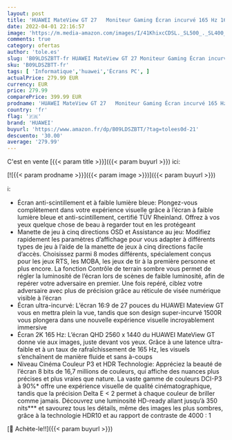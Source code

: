 ```yaml
---
layout: post
title: 'HUAWEI MateView GT 27   Moniteur Gaming Écran incurvé 165 Hz 16:9 QHD 2560 x 1440 2K 1500R Niveau cinéma couleur P3 4000 : 1 Rapport de contraste HDR  Manette de jeu à cinq directions VESA Mount Noir'
date: 2022-04-01 22:16:57
image: 'https://m.media-amazon.com/images/I/41KhixcCDSL._SL500_._SL400_.jpg'
comments: true
category: ofertas
author: 'tole.es'
slug: 'B09LDSZBTT-fr HUAWEI MateView GT 27 Moniteur Gaming Écran incurvé 165 Hz...'
sku: 'B09LDSZBTT-fr'
tags: [ 'Informatique','huawei','Écrans PC', ]
actualPrice: 279.99 EUR
currency: EUR
price: 279.99
comparePrice: 399.99 EUR
prodname: 'HUAWEI MateView GT 27   Moniteur Gaming Écran incurvé 165 Hz 16:9 QHD 2560 x 1440 2K 1500R Niveau cinéma couleur P3 4000 : 1 Rapport de contraste HDR  Manette de jeu à cinq directions VESA Mount Noir'
country: 'fr'
flag: '🇫🇷'
brand: 'HUAWEI'
buyurl: 'https://www.amazon.fr/dp/B09LDSZBTT/?tag=tolees0d-21'
descuento: '30.00'
average: '279.99'
---
```


C'est en vente [{{< param title >}}]({{< param buyurl >}}) ici:

[![{{< param prodname >}}]({{< param image >}})]({{< param buyurl >}})

ℹ️:

- Écran anti-scintillement et à faible lumière bleue: Plongez-vous complètement dans votre expérience visuelle grâce à l’écran à faible lumière bleue et anti-scintillement, certifié TÜV Rheinland. Offrez à vos yeux quelque chose de beau à regarder tout en les protégeant
- Manette de jeu à cinq directions OSD et Assistance au jeu: Modifiez rapidement les paramètres d’affichage pour vous adapter à différents types de jeu à l’aide de la manette de jeux à cinq directions facile d’accès. Choisissez parmi 8 modes différents, spécialement conçus pour les jeux RTS, les MOBA, les jeux de tir à la première personne et plus encore. La fonction Contrôle de terrain sombre vous permet de régler la luminosité de l’écran lors de scènes de faible luminosité, afin de repérer votre adversaire en premier. Une fois repéré, ciblez votre adversaire avec plus de précision grâce au réticule de visée numérique visible à l’écran
- Écran ultra-incurvé: L’écran 16:9 de 27 pouces du HUAWEI Mateview GT vous en mettra plein la vue, tandis que son design super-incurvé 1500R vous plongera dans une nouvelle expérience visuelle incroyablement immersive
- Écran 2K 165 Hz: L’écran QHD 2560 x 1440 du HUAWEI MateView GT donne vie aux images, juste devant vos yeux. Grâce à une latence ultra-faible et à un taux de rafraîchissement de 165 Hz, les visuels s’enchaînent de manière fluide et sans à-coups
- Niveau Cinéma Couleur P3 et HDR Technologie: Appréciez la beauté de l’écran 8 bits de 16,7 millions de couleurs, qui affiche des nuances plus précises et plus vraies que nature. La vaste gamme de couleurs DCI-P3 à 90%* offre une expérience visuelle de qualité cinématographique, tandis que la précision Delta E < 2 permet à chaque couleur de briller comme jamais. Découvrez une luminosité HD-ready allant jusqu’à 350 nits*** et savourez tous les détails, même des images les plus sombres, grâce à la technologie HDR10 et au rapport de contraste de 4000 : 1

[🛒 Achète-le!!]({{< param buyurl >}})
